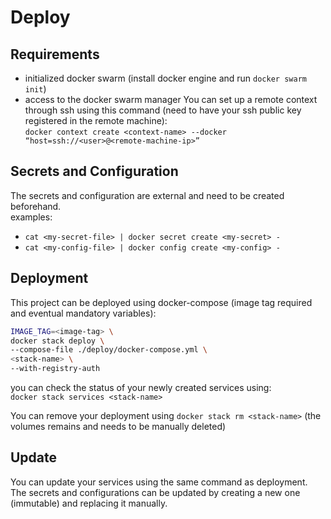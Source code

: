 # Deploy
## Requirements
 - initialized docker swarm (install docker engine and run `docker swarm init`)
 - access to the docker swarm manager
 You can set up a remote context through ssh using this command
 (need to have your ssh public key registered in the remote machine):  
 `docker context create <context-name> ‐‐docker “host=ssh://<user>@<remote-machine-ip>”`
## Secrets and Configuration
The secrets and configuration are external and need to be created beforehand.  
examples:
- `cat <my-secret-file> | docker secret create <my-secret> -`
- `cat <my-config-file> | docker config create <my-config> -`
## Deployment
This project can be deployed using docker-compose (image tag required and eventual mandatory variables):  
```bash
IMAGE_TAG=<image-tag> \
docker stack deploy \
--compose-file ./deploy/docker-compose.yml \
<stack-name> \
--with-registry-auth
```  
you can check the status of your newly created services using:  
`docker stack services <stack-name>`

You can remove your deployment using `docker stack rm <stack-name>`
(the volumes remains and needs to be manually deleted)

## Update
You can update your services using the same command as deployment.
The secrets and configurations can be updated by creating a new one (immutable) and replacing it manually. 

